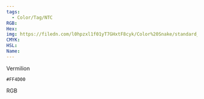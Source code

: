```yaml
---
tags:
  - Color/Tag/NTC
RGB:
Hex:
img: https://filedn.com/l0hpzxl1f01yT7GHxtF8cyk/Color%20Snake/standard_csv_to_svg//FF4D00.svg
CMYK:
HSL:
Name:
---
```

Vermilion
```palette
#FF4D00
```
RGB
